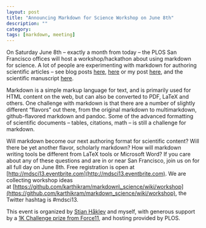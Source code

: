```yaml
---
layout: post
title: "Announcing Markdown for Science Workshop on June 8th"
description: ""
category:
tags: [markdown, meeting]
---
```

On Saturday June 8th – exactly a month from today – the PLOS San
Francisco offices will host a workshop/hackathon about using markdown
for science. A lot of people are experimenting with markdown for
authoring scientific articles – see blog
posts [here](http://blog.yoavram.com/markx/), [here](http://inundata.org/2012/06/01/markdown-and-the-future-of-collaborative-manuscript-writing/) or
my post
[here](/2012/12/13/a-call-for-scholarly-markdown/),
and the scientific manuscript
[here](https://github.com/weecology/data-sharing-paper/).<!--more-->

Markdown is a simple markup language for text, and is primarily used for
HTML content on the web, but can also be converted to PDF, LaTeX and
others. One challenge with markdown is that there are a number of
slightly different “flavors” out there, from the original markdown to
multimarkdown, github-flavored markdown and pandoc. Some of the advanced
formatting of scientific documents – tables, citations, math – is still
a challenge for markdown.

Will markdown become our next authoring format for scientific content?
Will there be yet another flavor, scholarly markdown? How will markdown
writing tools be different from LaTeX tools or Microsoft Word? If you
care about any of these questions and are in or near San Francisco, join
us on for all full day on June 8th. Free registration is open at
[http://mdsci13.eventbrite.com](http://mdsci13.eventbrite.com). We are
collecting workshop ideas
at [https://github.com/karthikram/markdown\_science/wiki/workshop](https://github.com/karthikram/markdown_science/wiki/workshop),
the Twitter hashtag is \#mdsci13.

This event is organized by [Stian
Håklev](http://twitter.com/houshuang "Stian Håklev") and myself, with
generous support by a [1K Challenge prize from
Force11](http://www.force11.org/node/4358), and hosting provided by
PLOS.
